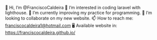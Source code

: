 👋 Hi, I’m @FranciscoCaldeira
👀 I’m interested in coding laravel with lighthouse.
🌱 I’m currently improving my practice for programming.
💞️ I’m looking to collaborate on my new website.
📫 How to reach me: franciscocaldeira1@hotmail.com
🖥️ Available website in: https://franciscocaldeira.github.io/

<!---
FranciscoCaldeira/FranciscoCaldeira is a ✨ special ✨ repository because its `README.md` (this file) appears on your GitHub profile.
You can click the Preview link to take a look at your changes.
--->
